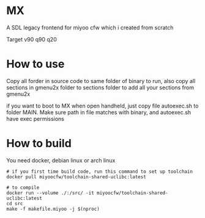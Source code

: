 
# MX

A SDL legacy frontend for miyoo cfw which i created from scratch

Target v90 q90 q20

# How to use

Copy all forder in source code to same folder of binary to run, also copy all sections in gmenu2x folder to sections folder to add all your sections from gmenu2x

if you want to boot to MX when open handheld, just copy file autoexec.sh to folder MAIN. Make sure path in file matches with binary, and autoexec.sh have exec permissions

# How to build
You need docker, debian linux or arch linux
~~~
# if you first time build code, run this command to set up toolchain
docker pull miyoocfw/toolchain-shared-uclibc:latest

# to compile
docker run --volume ./:/src/ -it miyoocfw/toolchain-shared-uclibc:latest
cd src
make -f makefile.miyoo -j $(nproc)
~~~
